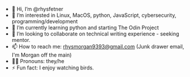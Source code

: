 - 👋 Hi, I’m @rhysfetner
- 👀 I’m interested in Linux, MacOS, python, JavaScript, cybersecurity, programming/development
- 🌱 I’m currently learning python and starting The Odin Project
- 💞️ I’m looking to collaborate on technical writing experience - seeking mentor. 
- 📫 How to reach me: rhysmorgan9393@gmail.com (Junk drawer email, I'm Morgan off the main)
- 🏳️‍⚧️ Pronouns: they/he 
- ⚡ Fun fact: I enjoy watching birds. 
<!---
rhysfetner/rhysfetner is a ✨ special ✨ repository because its `README.md` (this file) appears on your GitHub profile.
You can click the Preview link to take a look at your changes.
--->
